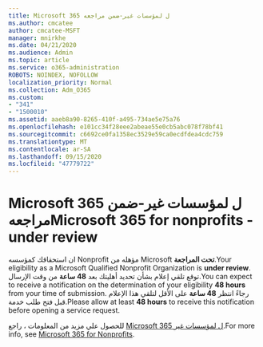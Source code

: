```yaml
---
title: Microsoft 365 ل لمؤسسات غير-ضمن مراجعه
ms.author: cmcatee
author: cmcatee-MSFT
manager: mnirkhe
ms.date: 04/21/2020
ms.audience: Admin
ms.topic: article
ms.service: o365-administration
ROBOTS: NOINDEX, NOFOLLOW
localization_priority: Normal
ms.collection: Adm_O365
ms.custom:
- "341"
- "1500010"
ms.assetid: aaeb8a90-8265-410f-a495-734ae5e75a76
ms.openlocfilehash: e101cc34f28eee2abeae55e0cb5abc078f78bf41
ms.sourcegitcommit: c6692ce0fa1358ec3529e59ca0ecdfdea4cdc759
ms.translationtype: MT
ms.contentlocale: ar-SA
ms.lasthandoff: 09/15/2020
ms.locfileid: "47779722"
---
```

# <a name="microsoft-365-for-nonprofits---under-review"></a><span data-ttu-id="2ebd9-102">Microsoft 365 ل لمؤسسات غير-ضمن مراجعه</span><span class="sxs-lookup"><span data-stu-id="2ebd9-102">Microsoft 365 for nonprofits - under review</span></span>

<span data-ttu-id="2ebd9-103">ان استحقاقك كمؤسسه Nonprofit مؤهله من Microsoft **تحت المراجعة**.</span><span class="sxs-lookup"><span data-stu-id="2ebd9-103">Your eligibility as a Microsoft Qualified Nonprofit Organization is **under review**.</span></span> <span data-ttu-id="2ebd9-104">توقع تلقي إعلام بشأن تحديد أهليتك بعد **48 ساعة** من وقت الإرسال.</span><span class="sxs-lookup"><span data-stu-id="2ebd9-104">You can expect to receive a notification on the determination of your eligibility **48 hours** from your time of submission.</span></span> <span data-ttu-id="2ebd9-105">رجاءً انتظر **48 ساعة** على الأقل لتلقي هذا الإعلام قبل فتح طلب خدمة.</span><span class="sxs-lookup"><span data-stu-id="2ebd9-105">Please allow at least **48 hours** to receive this notification before opening a service request.</span></span> 

<span data-ttu-id="2ebd9-106">للحصول علي مزيد من المعلومات ، راجع [Microsoft 365 ل لمؤسسات غير](https://www.microsoft.com/nonprofits/microsoft-365).</span><span class="sxs-lookup"><span data-stu-id="2ebd9-106">For more info, see [Microsoft 365 for Nonprofits](https://www.microsoft.com/nonprofits/microsoft-365).</span></span> 
